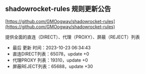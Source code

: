 ## shadowrocket-rules 规则更新公告

[https://github.com/GMOogway/shadowrocket-rules](https://github.com/GMOogway/shadowrocket-rules)

提供全面的直连（DIRECT）、代理（PROXY）、屏蔽（REJECT）列表
- 最后 更新 时间：2023-10-23 06:34:43
- 直连DIRECT列表：65078，update +0
- 代理PROXY 列表：19310，update +0
- 屏蔽REJECT列表：65688，update +30